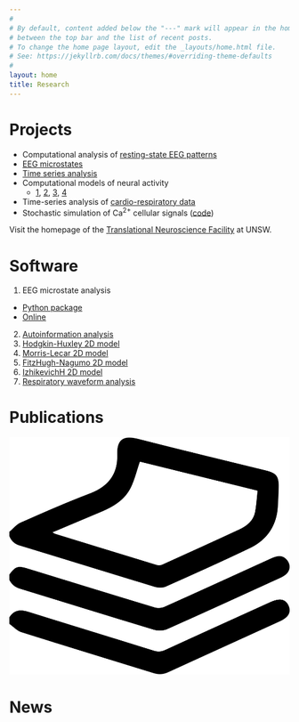 ```yaml
---
#
# By default, content added below the "---" mark will appear in the home page
# between the top bar and the list of recent posts.
# To change the home page layout, edit the _layouts/home.html file.
# See: https://jekyllrb.com/docs/themes/#overriding-theme-defaults
#
layout: home
title: Research
---
```


# Projects
- Computational analysis of [resting-state EEG patterns](https://frederic-vw.github.io/eeg-patterns)
- [EEG microstates](https://frederic-vw.github.io/eeg_microstates)
- [Time series analysis](https://frederic-vw.github.io/AIF-PAIF)
- Computational models of neural activity
  - [1](https://frederic-vw.github.io/hodgkin-huxley-2d/), [2](https://frederic-vw.github.io/morris-lecar-2d/), [3](https://frederic-vw.github.io/fitzhugh-nagumo-2d/), [4](https://frederic-vw.github.io/izhikevich-2d/)
- Time-series analysis of [cardio-respiratory data](https://frederic-vw.github.io/picsdb/)
- Stochastic simulation of Ca<sup>2+</sup> cellular signals ([code](https://github.com/nwieder/SSTS))

Visit the homepage of the [Translational Neuroscience Facility](https://medicalsciences.med.unsw.edu.au/research/groups/translational-neuroscience-facility) at UNSW.

# Software
1. EEG microstate analysis
  - [Python package](https://github.com/Frederic-vW/eeg_microstates)
  - [Online](https://github.com/Frederic-vW/msa-online)
2. [Autoinformation analysis](https://github.com/Frederic-vW/AIF-PAIF)
3. [Hodgkin-Huxley 2D model](https://github.com/Frederic-vW/hodgkin-huxley-2d)
4. [Morris-Lecar 2D model](https://github.com/Frederic-vW/morris-lecar-2d)
5. [FitzHugh-Nagumo 2D model](https://github.com/Frederic-vW/fitzhugh-nagumo-2d)
6. [IzhikevichH 2D model](https://github.com/Frederic-vW/izhikevich-2d)
7. [Respiratory waveform analysis](https://github.com/Frederic-vW/picsdb)

# Publications
[![publications](pubs.png)](publications.md)

# News
